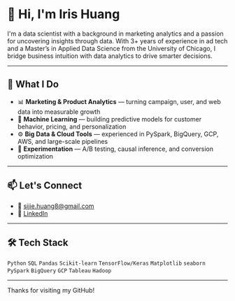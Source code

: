 # 👋 Hi, I'm Iris Huang

I'm a data scientist with a background in marketing analytics and a passion for uncovering insights through data. With 3+ years of experience in ad tech and a Master’s in Applied Data Science from the University of Chicago, I bridge business intuition with data analytics to drive smarter decisions.

---

## 🧠 What I Do

- 📊 **Marketing & Product Analytics** — turning campaign, user, and web data into measurable growth
- 🤖 **Machine Learning** — building predictive models for customer behavior, pricing, and personalization
- ⚙️ **Big Data & Cloud Tools** — experienced in PySpark, BigQuery, GCP, AWS, and large-scale pipelines
- 🎯 **Experimentation** — A/B testing, causal inference, and conversion optimization
  
---

## 📫 Let's Connect

- 📧 sijie.huang8@gmail.com  
- 🔗 [LinkedIn](https://www.linkedin.com/in/sijie-iris-huang/)

---

## 🛠 Tech Stack

`Python` `SQL` `Pandas` `Scikit-learn` `TensorFlow/Keras` `Matplotlib` `seaborn` 
`PySpark` `BigQuery` `GCP` `Tableau` `Hadoop`

---

Thanks for visiting my GitHub!
